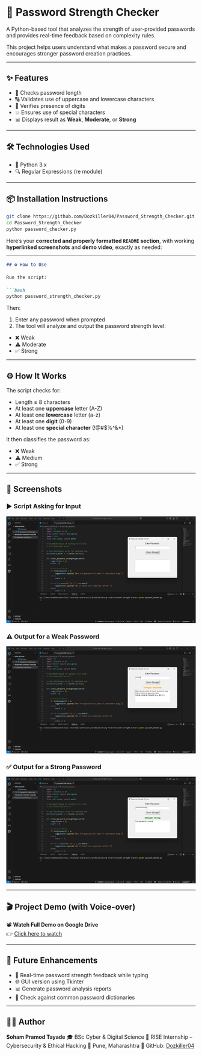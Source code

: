 # 🔐 Password Strength Checker

A Python-based tool that analyzes the strength of user-provided passwords and provides real-time feedback based on complexity rules.

This project helps users understand what makes a password secure and encourages stronger password creation practices.

---

## ✨ Features

- 🧠 Checks password length
- 🔠 Validates use of uppercase and lowercase characters
- 🔢 Verifies presence of digits
- 💥 Ensures use of special characters
- 📊 Displays result as **Weak**, **Moderate**, or **Strong**

---

## 🛠️ Technologies Used

- 🐍 Python 3.x
- 🔍 Regular Expressions (re module)

---

## 📦 Installation Instructions

```bash
git clone https://github.com/Dozkiller04/Password_Strength_Checker.git
cd Password_Strength_Checker
python password_checker.py
```

Here’s your **corrected and properly formatted `README` section**, with working **hyperlinked screenshots** and **demo video**, exactly as needed:

---

````markdown
## ⚙️ How to Use

Run the script:

```bash
python password_strength_checker.py
````

Then:

1. Enter any password when prompted
2. The tool will analyze and output the password strength level:

* ❌ Weak
* ⚠️ Moderate
* ✅ Strong

---

## ⚙️ How It Works

The script checks for:

* Length ≥ 8 characters
* At least one **uppercase** letter (A-Z)
* At least one **lowercase** letter (a-z)
* At least one **digit** (0-9)
* At least one **special character** (!@#\$%^&\*)

It then classifies the password as:

* ❌ Weak
* ⚠️ Medium
* ✅ Strong

---

## 📸 Screenshots

### ▶️ Script Asking for Input

[![Input Screenshot](https://raw.githubusercontent.com/Dozkiller04/PasswordStrengthChecker/main/screenshots/Script%20asking%20for%20input.png)](https://github.com/Dozkiller04/PasswordStrengthChecker/blob/main/screenshots/Script%20asking%20for%20input.png)

### ⚠️ Output for a Weak Password

[![Weak Password](https://raw.githubusercontent.com/Dozkiller04/PasswordStrengthChecker/main/screenshots/Output%20for%20a%20Weak%20Password.png)](https://github.com/Dozkiller04/PasswordStrengthChecker/blob/main/screenshots/Output%20for%20a%20Weak%20Password.png)

### ✅ Output for a Strong Password

[![Strong Password](https://raw.githubusercontent.com/Dozkiller04/PasswordStrengthChecker/main/screenshots/Output%20for%20a%20Strong%20Password.png)](https://github.com/Dozkiller04/PasswordStrengthChecker/blob/main/screenshots/Output%20for%20a%20Strong%20Password.png)

---

## 🎬 Project Demo (with Voice-over)

📽️ **Watch Full Demo on Google Drive**  
👉 [Click here to watch](https://drive.google.com/file/d/19Xc1RWjNX8HsIyUaqXS_SUMRLo0zpZ5C/view?usp=drive_link)


---

## 🚀 Future Enhancements

* 🔁 Real-time password strength feedback while typing
* 🌐 GUI version using Tkinter
* 📊 Generate password analysis reports
* 🧠 Check against common password dictionaries

---

## 👨‍💻 Author

**Soham Pramod Tayade**
🎓 BSc Cyber & Digital Science
🏢 RISE Internship – Cybersecurity & Ethical Hacking
📍 Pune, Maharashtra
🔗 GitHub: [Dozkiller04](https://github.com/Dozkiller04)
